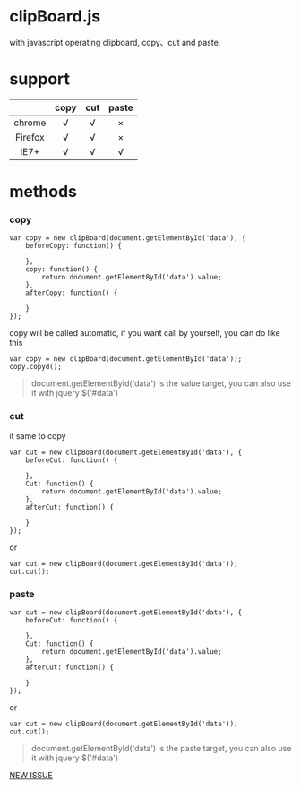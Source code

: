 # clipBoard.js
with javascript operating clipboard, copy、cut and paste.


# support
|               | copy   |  cut    |  paste   |
| :-----------: |:------:| :------:| :------: |   
| chrome        | √      | √       | ×        |
| Firefox       | √      | √       | ×        |
| IE7+          | √      | √       | √        |


# methods
###  copy
```
var copy = new clipBoard(document.getElementById('data'), {
	beforeCopy: function() {
		
	},
	copy: function() {
		return document.getElementById('data').value;
	},
	afterCopy: function() {

	}
});
```
copy will be called automatic, if you want call by yourself, you can do like this 
```
var copy = new clipBoard(document.getElementById('data'));
copy.copyd();
```
> document.getElementById('data') is the value target, you can also use it with jquery  $('#data')


### cut
it same to copy
```
var cut = new clipBoard(document.getElementById('data'), {
	beforeCut: function() {
		
	},
	Cut: function() {
		return document.getElementById('data').value;
	},
	afterCut: function() {

	}
});
```
or
```
var cut = new clipBoard(document.getElementById('data'));
cut.cut();
```

### paste
```
var cut = new clipBoard(document.getElementById('data'), {
	beforeCut: function() {
		
	},
	Cut: function() {
		return document.getElementById('data').value;
	},
	afterCut: function() {

	}
});
```
or
```
var cut = new clipBoard(document.getElementById('data'));
cut.cut();
```
> document.getElementById('data') is the paste target, you can also use it with jquery  $('#data')


[NEW ISSUE](https://github.com/baixuexiyang/clipBoard.js/issues/new)
